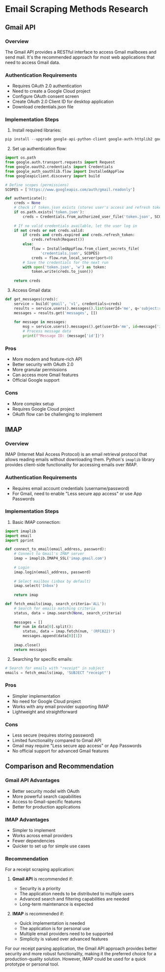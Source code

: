 # Email Scraping Methods Research

## Gmail API

### Overview
The Gmail API provides a RESTful interface to access Gmail mailboxes and send mail. It's the recommended approach for most web applications that need to access Gmail data.

### Authentication Requirements
- Requires OAuth 2.0 authentication
- Need to create a Google Cloud project
- Configure OAuth consent screen
- Create OAuth 2.0 Client ID for desktop application
- Download credentials.json file

### Implementation Steps
1. Install required libraries:
```python
pip install --upgrade google-api-python-client google-auth-httplib2 google-auth-oauthlib
```

2. Set up authentication flow:
```python
import os.path
from google.auth.transport.requests import Request
from google.oauth2.credentials import Credentials
from google_auth_oauthlib.flow import InstalledAppFlow
from googleapiclient.discovery import build

# Define scopes (permissions)
SCOPES = ['https://www.googleapis.com/auth/gmail.readonly']

def authenticate():
    creds = None
    # Check if token.json exists (stores user's access and refresh tokens)
    if os.path.exists('token.json'):
        creds = Credentials.from_authorized_user_file('token.json', SCOPES)
    
    # If no valid credentials available, let the user log in
    if not creds or not creds.valid:
        if creds and creds.expired and creds.refresh_token:
            creds.refresh(Request())
        else:
            flow = InstalledAppFlow.from_client_secrets_file(
                'credentials.json', SCOPES)
            creds = flow.run_local_server(port=0)
        # Save the credentials for the next run
        with open('token.json', 'w') as token:
            token.write(creds.to_json())
    
    return creds
```

3. Access Gmail data:
```python
def get_messages(creds):
    service = build('gmail', 'v1', credentials=creds)
    results = service.users().messages().list(userId='me', q='subject:receipt').execute()
    messages = results.get('messages', [])
    
    for message in messages:
        msg = service.users().messages().get(userId='me', id=message['id']).execute()
        # Process message data
        print(f"Message ID: {message['id']}")
```

### Pros
- More modern and feature-rich API
- Better security with OAuth 2.0
- More granular permissions
- Can access more Gmail features
- Official Google support

### Cons
- More complex setup
- Requires Google Cloud project
- OAuth flow can be challenging to implement

## IMAP

### Overview
IMAP (Internet Mail Access Protocol) is an email retrieval protocol that allows reading emails without downloading them. Python's `imaplib` library provides client-side functionality for accessing emails over IMAP.

### Authentication Requirements
- Requires email account credentials (username/password)
- For Gmail, need to enable "Less secure app access" or use App Passwords

### Implementation Steps
1. Basic IMAP connection:
```python
import imaplib
import email
import pprint

def connect_to_email(email_address, password):
    # Connect to Gmail's IMAP server
    imap = imaplib.IMAP4_SSL('imap.gmail.com')
    
    # Login
    imap.login(email_address, password)
    
    # Select mailbox (inbox by default)
    imap.select('Inbox')
    
    return imap

def fetch_emails(imap, search_criteria='ALL'):
    # Search for emails matching criteria
    status, data = imap.search(None, search_criteria)
    
    messages = []
    for num in data[0].split():
        status, data = imap.fetch(num, '(RFC822)')
        messages.append(data[0][1])
        
    imap.close()
    return messages
```

2. Searching for specific emails:
```python
# Search for emails with "receipt" in subject
emails = fetch_emails(imap, 'SUBJECT "receipt"')
```

### Pros
- Simpler implementation
- No need for Google Cloud project
- Works with any email provider supporting IMAP
- Lightweight and straightforward

### Cons
- Less secure (requires storing password)
- Limited functionality compared to Gmail API
- Gmail may require "Less secure app access" or App Passwords
- No official support for advanced Gmail features

## Comparison and Recommendation

### Gmail API Advantages
- Better security model with OAuth
- More powerful search capabilities
- Access to Gmail-specific features
- Better for production applications

### IMAP Advantages
- Simpler to implement
- Works across email providers
- Fewer dependencies
- Quicker to set up for simple use cases

### Recommendation
For a receipt scraping application:

1. **Gmail API** is recommended if:
   - Security is a priority
   - The application needs to be distributed to multiple users
   - Advanced search and filtering capabilities are needed
   - Long-term maintenance is expected

2. **IMAP** is recommended if:
   - Quick implementation is needed
   - The application is for personal use
   - Multiple email providers need to be supported
   - Simplicity is valued over advanced features

For our receipt parsing application, the Gmail API approach provides better security and more robust functionality, making it the preferred choice for a production-quality solution. However, IMAP could be used for a quick prototype or personal tool.
